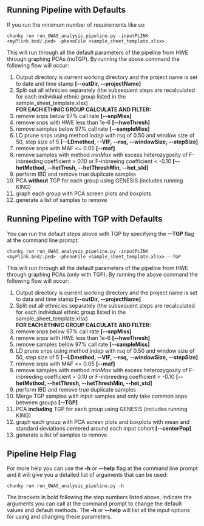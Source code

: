 ## Running Pipeline with Defaults

If you run the minimum number of requirements like so:
```
chunky run run_GWAS_analysis_pipeline.py -inputPLINK <myPlink.bed/.ped> -phenoFile <sample_sheet_template.xlsx>
```  

This will run through all the default parameters of the pipeline from HWE through graphing PCAs (noTGP).  By running the above command the following flow will occur:  
1.  Output directory is current working directory and the project name is set to date and time stamp **[--outDir, --projectName]**
2.  Split out all ethnicies separately (the subsequent steps are recalculated for each individual ethnic group listed in the sample_sheet_template.xlsx)  
**FOR EACH ETHNIC GROUP CALCULATE AND FILTER:**  
3.  remove snps below 97% call rate **[--snpMiss]**  
4.  remove snps with HWE less than 1e-6 **[--hweThresh]**  
5.  remove samples below 97% call rate **[--sampleMiss]**  
6.  LD prune snps using method *indep* with rsq of 0.50 and window size of 50, step size of 5 **[--LDmethod, --VIF, --rsq, --windowSize, --stepSize]**  
7.  remove snps with MAF <= 0.05 **[--maf]**  
8.  remove samples with method *minMax* with  excess heterozygosity of F-inbreeding coefficient > 0.10 or F-inbreeing coefficient < -0.10 **[--hetMethod, --hetTresh, --hetThreshMin, --het\_std]**  
9.  perform IBD and remove true duplicate samples  
10. PCA **without** TGP for each group using GENESIS (includes running KING)
11. graph each group with PCA screen plots and boxplots  
12. generate a list of samples to remove  


## Running Pipeline with TGP with Defaults

You can run the default steps above with TGP by specifying the **--TGP** flag at the command line prompt:
```
chunky run run_GWAS_analysis_pipeline.py -inputPLINK <myPlink.bed/.ped> -phenoFile <sample_sheet_template.xlsx> --TGP
```  

This will run through all the default parameters of the pipeline from HWE through graphing PCAs (only with TGP).  By running the above command the following flow will occur:  
1.  Output directory is current working directory and the project name is set to data and time stamp **[--outDir, --projectName]**  
2.  Split out all ethnicies separately (the subsequent steps are recalculated for each individual ethnic group listed in the sample_sheet_template.xlsx)  
**FOR EACH ETHNIC GROUP CALCULATE AND FILTER:**  
3.  remove snps below 97% call rate **[--snpMiss]**  
4.  remove snps with HWE less than 1e-6 **[--hweThresh]**  
5.  remove samples below 97% call rate **[--sampleMiss]**  
6.  LD prune snps using method *indep* with rsq of 0.50 and window size of 50, step size of 5 **[--LDmethod, --VIF, --rsq, --windowSize, --stepSize]**  
7.  remove snps with MAF <= 0.05 **[--maf]**  
8.  remove samples with method *minMax* with excess heterozygosity of F-inbreeding coefficient > 0.10 or F-inbreeding coefficient < -0.10 **[--hetMethod, --hetThresh, --hetThreshMin, --het\_std]**  
9.  perform IBD and remove true duplicate samples  
10. Merge TGP samples with input samples and only take common snps between groups **[--TGP]**  
11. PCA **including** TGP for each group using GENESIS (includes running KING)  
12. graph each group with PCA screen plots and boxplots with mean and standard deviations centered around each input cohort **[--centerPop]**   
13. generate a list of samples to remove


## Pipeline Help Flag

For more help you can use the **-h** or **--help** flag at the command line prompt and it will give you a detailed list of arguments that can be used:
```
chunky run run_GWAS_analysis_pipeline.py -h
```
The brackets in bold following the step numbers listed above, indicate the arguments you can call at the command prompt to change the default values and default methods.  The **-h** or **--help** will list all the input options for using and changing these parameters.


